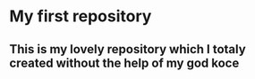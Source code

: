 # My first repository 
## This is my lovely repository which I totaly created without the help of my god koce
